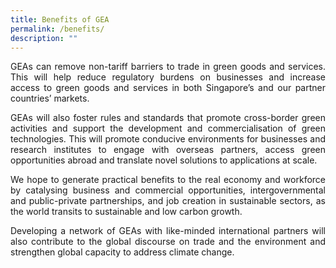 ```yaml
---
title: Benefits of GEA
permalink: /benefits/
description: ""
---
```

<p align = justify> GEAs can remove non-tariff barriers to trade in green goods and services. This will help reduce regulatory burdens on businesses and increase access to green goods and services in both Singapore’s and our partner countries’ markets. 

<p align = justify> GEAs will also foster rules and standards that promote cross-border green activities and support the development and commercialisation of green technologies. This will promote conducive environments for businesses and research institutes to engage with overseas partners, access green opportunities abroad and translate novel solutions to applications at scale. 

<p align = justify> We hope to generate practical benefits to the real economy and workforce by catalysing business and commercial opportunities, intergovernmental and public-private partnerships, and job creation in sustainable sectors, as the world transits to sustainable and low carbon growth.

<p align = justify> Developing a network of GEAs with like-minded international partners will also contribute to the global discourse on trade and the environment and strengthen global capacity to address climate change.